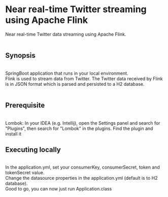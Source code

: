 # Near real-time Twitter streaming using Apache Flink
Near real-time Twitter data streaming using Apache Flink.<br/>
<br/>
## Synopsis
<br/>
SpringBoot application that runs in your local environment.<br/>
Flink is used to stream data from Twitter. The Twitter data received by Flink is in JSON format which is parsed and persisted to a H2 database.<br/>
<br/>

## Prerequisite
<br/>
Lombok: In your IDEA (e.g. Intellij), open the Settings panel and search for "Plugins", then search for "Lombok" in the plugins. Find the plugin and install it<br/>

## Executing locally
<br/>
In the application.yml, set your consumerKey, consumerSecret, token and tokenSecret value.<br/>
Change the datasource properties in the application.yml (default is to H2 database).<br/>
Good to go, you can now just run Application.class<br/>
<br/>

